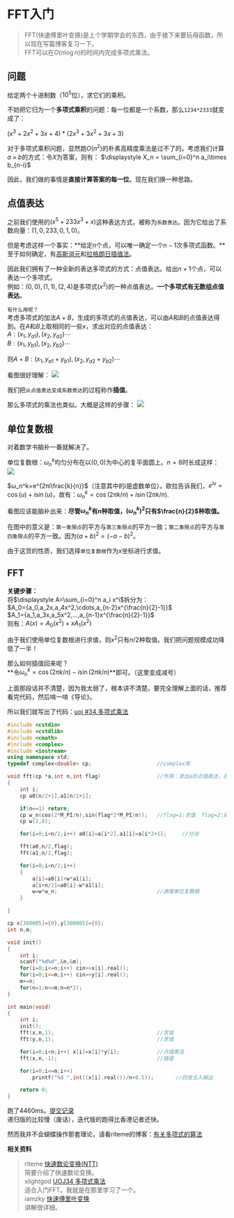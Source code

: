 # FFT入门

>FFT(快速傅里叶变换)是上个学期学会的东西，由于接下来要玩母函数，所以现在写篇博客复习一下。  
>FFT可以在$O(n\log n)$的时间内完成多项式乘法。

## 问题
给定两个十进制数（$10^5$位），求它们的乘积。

不妨把它归为一个**多项式乘积**的问题：每一位都是一个系数，那么`1234*2333`就变成了：

$\displaystyle (x^3+2x^2+3x+4)*(2x^3+3x^2+3x+3)$

对于多项式乘积问题，显然跑$O(n^2)$的朴素高精度乘法是过不了的。考虑我们计算$a \times b$的方式：令$X$为答案，则有：
$\displaystyle X_n = \sum_{i=0}^n a_i\times b_{n-i}$

因此，我们做的事情是**直接计算答案的每一位**。现在我们换一种思路。

## 点值表达
之前我们使用的$(x^{5}+233x^3+x)$这种表达方式，被称为`系数表达`。因为它给出了系数向量：$(1,0,233,0,1,0)$。

但是考虑这样一个事实：**给定$n$个点，可以唯一确定一个$n-1$次多项式函数。**至于如何确定，有[高斯消元](https://zh.wikipedia.org/wiki/%E9%AB%98%E6%96%AF%E6%B6%88%E5%8E%BB%E6%B3%95)和[拉格朗日插值法](https://zh.wikipedia.org/wiki/%E6%8B%89%E6%A0%BC%E6%9C%97%E6%97%A5%E6%8F%92%E5%80%BC%E6%B3%95)。

因此我们拥有了一种全新的表达多项式的方式：点值表达。给出$n+1$个点，可以表达一个多项式。  
例如：$(0,0),(1,1),(2,4)$是多项式$(x^2)$的一种点值表达。**一个多项式有无数组点值表达**。

`有什么用呢？`   
考虑多项式的加法$A+B$，生成的多项式的点值表达，可以由$A$和$B$的点值表达得到。在$A$和$B$上取相同的一些$x$，求出对应的点值表达：  
$A:(x_1,y_{a1}),(x_2,y_{a2})\cdots$  
$B:(x_1,y_{b1}),(x_2,y_{b2})\cdots$  

则$A+B :(x_1,y_{a1}+y_{b1}),(x_2,y_{a2}+y_{b2})\cdots$

看图很好理解：
![](https://i4.buimg.com/567571/c7a816db3c3d1d94.png)

我们把`从点值表达变成系数表达`的过程称作**插值**。

那么多项式的乘法也类似。大概是这样的步骤：
![](https://i4.buimg.com/567571/f4bb6de6fe223c24.png)

## 单位复数根
对着数学书脑补一番就解决了。  

单位复数根：$ω_n^k$均匀分布在以$(0,0)$为中心的复平面圆上。$n=8$时长成这样：  
![](https://i4.buimg.com/567571/a2bbef9639356c57.png)

$ω_n^k=e^{2πi\frac{k}{n}}$（注意其中的$i$是虚数单位）。欧拉告诉我们，$e^{iu}=\cos(u)+i\sin(u)$，故有：$ω_n^k=\cos(2πk/n)+i\sin(2πk/n)$.

看图应该能脑补出来：**尽管$ω_n^k$有$n$种取值，$(ω_n^k)^2$只有$\frac{n}{2}$种取值。**

在图中的意义是：`第一象限点`的平方与`第三象限点`的平方一致；`第二象限点`的平方与`第四象限点`的平方一致。因为$(a+b)^2=(-a-b)^2$。

由于这货的性质，我们选择`单位复数根`作为$x$坐标进行求值。

## FFT

**关键步骤：**  
将$\displaystyle A=\sum_{i=0}^n a_i x^i$拆分为：  
$A_0={a_0,a_2x,a_4x^2,\cdots,a_{n-2}x^{\frac{n}{2}-1}}$  
$A_1={a_1,a_3x,a_5x^2,…,a_{n-1}x^{\frac{n}{2}-1}}$    
则有：$A(x)=A_0(x^2)+xA_1(x^2)$

由于我们使用单位复数根进行求值，则$x^2$只有$n/2$种取值。我们把问题规模成功降低了一半！

那么如何插值回来呢？  
**令$ω_n^k=\cos(2πk/n)-i\sin(2πk/n)$**即可。（这里变成减号）

上面那段话并不清楚，因为我太弱了，根本讲不清楚。要完全理解上面的话，推荐看完代码，然后啃一啃《导论》。

所以我们就写出了代码：[uoj #34.多项式乘法](http://uoj.ac/problem/34)  

```cpp
#include <cstdio>
#include <cstdlib>
#include <cmath>
#include <complex>
#include <iostream>
using namespace std;
typedef complex<double> cp;                     //complex库

void fft(cp *a,int n,int flag)                  //作用：求出a的点值表达，存进a
{
    int i;
    cp a0[n/2+1],a1[n/2+1];

    if(n==1) return;
    cp w_n(cos(2*M_PI/n),sin(flag*2*M_PI/n));   //flag=1:求值  flag=2:插值
    cp w(1,0);

    for(i=0;i<n/2;i++) a0[i]=a[i*2],a1[i]=a[i*2+1];     //分治

    fft(a0,n/2,flag);
    fft(a1,n/2,flag);

    for(i=0;i<n/2;i++)
    {
        a[i]=a0[i]+w*a1[i];
        a[i+n/2]=a0[i]-w*a1[i];
        w=w*w_n;                                //递推单位复数根
    }

}

cp x[300005]={0},y[300005]={0};
int n,m;

void init()
{
    int i;
    scanf("%d%d",&n,&m);
    for(i=0;i<=n;i++) cin>>x[i].real();
    for(i=0;i<=m;i++) cin>>y[i].real();
    m+=n;
    for(n=1;n<=m;n=n*2);
}

int main(void)
{
    int i;
    init();
    fft(x,n,1);                                 //求值
    fft(y,n,1);                                 //求值

    for(i=0;i<n;i++) x[i]=x[i]*y[i];            //点值乘法
    fft(x,n,-1);                                //插值

    for(i=0;i<=m;i++)
        printf("%d ",int((x[i].real())/n+0.5));       //四舍五入输出

    return 0;
}
```

跑了4460ms。[提交记录](http://uoj.ac/submission/94091)    
递归版的比较慢（废话），迭代版的跑得比香港记者还快。  

然而我并不会蝴蝶操作那套理论，请看riteme的博客：[有关多项式的算法](http://riteme.github.io/blog/2016-7-21/fft.html)


**相关资料**
>riteme [快速数论变换(NTT)](http://riteme.github.io/blog/2016-8-22/ntt.html)   
简要介绍了快速数论变换。  
>xlightgod [UOJ34 多项式乘法](http://blog.xlightgod.com/%E3%80%90uoj34%E3%80%91%E5%A4%9A%E9%A1%B9%E5%BC%8F%E4%B9%98%E6%B3%95/)  
适合入门FFT。我就是在那里学习了一个。  
>iamzky [快速傅里叶变换](http://blog.csdn.net/iamzky/article/details/22712347)  
讲解很详细。  


